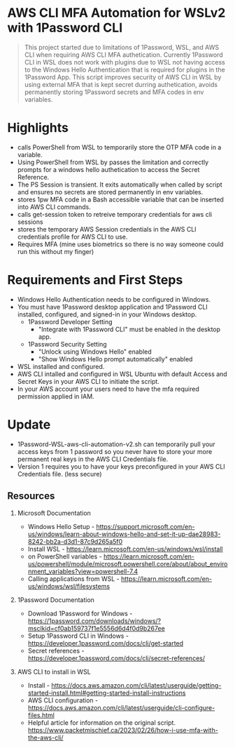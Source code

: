 # AWS CLI MFA Automation for WSLv2 with 1Password CLI
> This project started due to limitations of 1Password, WSL, and AWS CLI when requiring AWS CLI MFA authetication. Currently 1Password CLI in WSL does not work with plugins due to WSL not having access to the Windows Hello Authentication that is required for plugins in the 1Password App.  This script improves security of AWS CLI in WSL by using external MFA that is kept secret durring authetication, avoids permanently storing 1Password secrets and MFA codes in env variables. 

# Highlights
- calls PowerShell from WSL to temporarily store the OTP MFA code in a variable.
- Using PowerShell from WSL by passes the limitation and correctly prompts for a windows hello authetication to access the Secret Reference.
- The PS Session is transient. It exits automatically when called by script and ensures no secrets are stored permanently in env variables.
- stores 1pw MFA code in a Bash accessible variable that can be inserted into AWS CLI commands.  
- calls get-session token to retreive temporary credentials for aws cli sessions
- stores the temporary AWS Session credentials in the AWS CLI credentials profile for AWS CLI to use.
- Requires MFA (mine uses biometrics so there is no way someone could run this without my finger)

# Requirements and First Steps
- Windows Hello Authentication needs to be configured in Windows.
- You must have 1Password desktop application and 1Password CLI installed, configured, and signed-in in your Windows desktop.
   - 1Password Developer Setting
      - "Integrate with 1Password CLI" must be enabled in the desktop app.
   - 1Password Security Setting
      - "Unlock using Windows Hello" enabled
      - "Show Windows Hello prompt automatically" enabled 
- WSL installed and configured.
- AWS CLI intalled and configured in WSL Ubuntu with default Access and Secret Keys in your AWS CLI to initiate the script.
- In your AWS account your users need to have the mfa required permission applied in IAM.

# Update
- 1Password-WSL-aws-cli-automation-v2.sh can temporarily pull your access keys from 1 password so you never have to store your more permanent real keys in the AWS CLI Credentials file.
- Version 1 requires you to have your keys preconfigured in your AWS CLI Credentials file.  (less secure)

## Resources
1. Microsoft Documentation
   - Windows Hello Setup - https://support.microsoft.com/en-us/windows/learn-about-windows-hello-and-set-it-up-dae28983-8242-bb2a-d3d1-87c9d265a5f0
   - Install WSL - https://learn.microsoft.com/en-us/windows/wsl/install
   - on PowerShell variables - https://learn.microsoft.com/en-us/powershell/module/microsoft.powershell.core/about/about_environment_variables?view=powershell-7.4
   - Calling applications from WSL - https://learn.microsoft.com/en-us/windows/wsl/filesystems

2. 1Password Documentation
   - Download 1Password for Windows - https://1password.com/downloads/windows/?msclkid=cf0ab159737f1e5556d6d4f0d9b267ee
   - Setup 1Password CLI in Windows - https://developer.1password.com/docs/cli/get-started
   - Secret references - https://developer.1password.com/docs/cli/secret-references/
  

3. AWS CLI to install in WSL
   - Install - https://docs.aws.amazon.com/cli/latest/userguide/getting-started-install.html#getting-started-install-instructions
   - AWS CLI configuration - https://docs.aws.amazon.com/cli/latest/userguide/cli-configure-files.html
   - Helpful article for information on the original script.  https://www.packetmischief.ca/2023/02/26/how-i-use-mfa-with-the-aws-cli/


